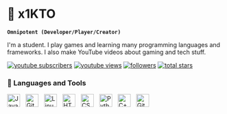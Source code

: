 # 🦸 x1KTO

**`Omnipotent (Developer/Player/Creator)`**

I'm a student. I play games and learning many programming languages and frameworks. I also make YouTube videos about gaming and tech stuff.

<p align="left">
      <a href="https://www.youtube.com/c/UCrg4r8BKqYYRjEq-fpxlYsA?sub_confirmation=1">
         <img alt="youtube subscribers" title="Subscribe to my YouTube channel" src="https://custom-icon-badges.demolab.com/youtube/channel/subscribers/UCrg4r8BKqYYRjEq-fpxlYsA?color=%23E05D44&label=SUBSCRIBE&logo=video&logoColor=white&style=for-the-badge&labelColor=CE4630"/></a> 
      <a href="https://www.youtube.com/c/UCrg4r8BKqYYRjEq-fpxlYsA">
         <img alt="youtube views" title="YouTube views" src="https://custom-icon-badges.demolab.com/youtube/channel/views/UCrg4r8BKqYYRjEq-fpxlYsA?color=%23E1AD0E&logo=eye&logoColor=white&style=for-the-badge&labelColor=C79600"/></a> 
      <a href="https://github.com/x1KTO?tab=followers">
         <img alt="followers" title="Follow me on Github" src="https://custom-icon-badges.demolab.com/github/followers/x1KTO?color=236ad3&labelColor=1155ba&style=for-the-badge&logo=person-add&label=Follow&logoColor=white"/></a>
      <a href="https://github.com/x1KTO?tab=repositories&sort=stargazers">
         <img alt="total stars" title="Total stars on GitHub" src="https://custom-icon-badges.demolab.com/github/stars/x1KTO?color=55960c&style=for-the-badge&labelColor=488207&logo=star"/></a>
   </p>

### 🧰 Languages and Tools

<img align="left" alt="Java" width="30px" style="padding-right:10px;" src="https://cdn.jsdelivr.net/gh/devicons/devicon/icons/java/java-original.svg"/>
<img align="left" alt="Git" width="30px" style="padding-right:10px;" src="https://cdn.jsdelivr.net/gh/devicons/devicon/icons/git/git-original.svg" />
<img align="left" alt="Linux" width="30px" style="padding-right:10px;" src="https://cdn.jsdelivr.net/gh/devicons/devicon/icons/linux/linux-original.svg" />
<img align="left" alt="HTML" width="30px" style="padding-right:10px;" src="https://cdn.jsdelivr.net/gh/devicons/devicon/icons/html5/html5-plain.svg" />
<img align="left" alt="CSS" width="30px" style="padding-right:10px;" src="https://cdn.jsdelivr.net/gh/devicons/devicon/icons/css3/css3-plain.svg" />
<img align="left" alt="Python" width="30px" style="padding-right:10px;" src="https://cdn.jsdelivr.net/gh/devicons/devicon/icons/python/python-plain.svg" />
<img align="left" alt="C++" width="30px" style="padding-right:10px;" src="https://cdn.jsdelivr.net/gh/devicons/devicon/icons/cplusplus/cplusplus-line.svg" />
<img align="left" alt="GitHub" width="30px" style="padding-right:10px;" src="https://cdn.jsdelivr.net/gh/devicons/devicon/icons/github/github-original.svg" />
<br />

#
<!-- BEGIN YOUTUBE-CARDS -->
<!-- END YOUTUBE-CARDS -->
